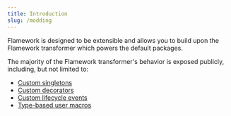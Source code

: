 ```yaml
---
title: Introduction
slug: /modding
---
```


Flamework is designed to be extensible and allows you to build upon the Flamework transformer which powers the default packages.

The majority of the Flamework transformer's behavior is exposed publicly, including, but not limited to:
* [Custom singletons](./guides/singletons.md)
* [Custom decorators](./guides/decorators.md)
* [Custom lifecycle events](./guides/lifecycle-events.md)
* [Type-based user macros](./guides/user-macros.md)
